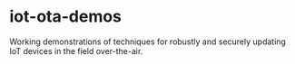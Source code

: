 # iot-ota-demos
Working demonstrations of techniques for robustly and securely updating IoT devices in the field over-the-air.

